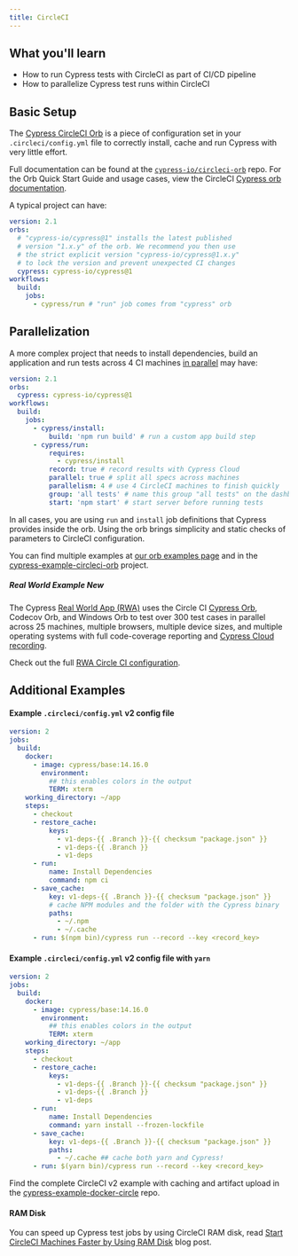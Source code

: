 ```yaml
---
title: CircleCI
---
```


<Alert type="info">

## <Icon name="graduation-cap"></Icon> What you'll learn

- How to run Cypress tests with CircleCI as part of CI/CD pipeline
- How to parallelize Cypress test runs within CircleCI

</Alert>

<!-- textlint-disable -->

<DocsVideo src="https://youtube.com/embed/J-xbNtKgXfY"></DocsVideo>

<DocsVideo src="/img/snippets/running-in-ci.mp4" title="Cypress in CircleCI"></DocsVideo>

<!-- textlint-enable -->

## Basic Setup

The [Cypress CircleCI Orb](https://github.com/cypress-io/circleci-orb) is a
piece of configuration set in your `.circleci/config.yml` file to correctly
install, cache and run Cypress with very little effort.

Full documentation can be found at the
[`cypress-io/circleci-orb`](https://github.com/cypress-io/circleci-orb) repo.
For the Orb Quick Start Guide and usage cases, view the CircleCI
[Cypress orb documentation](https://circleci.com/developer/orbs/orb/cypress-io/cypress).

A typical project can have:

```yaml
version: 2.1
orbs:
  # "cypress-io/cypress@1" installs the latest published
  # version "1.x.y" of the orb. We recommend you then use
  # the strict explicit version "cypress-io/cypress@1.x.y"
  # to lock the version and prevent unexpected CI changes
  cypress: cypress-io/cypress@1
workflows:
  build:
    jobs:
      - cypress/run # "run" job comes from "cypress" orb
```

## Parallelization

A more complex project that needs to install dependencies, build an application
and run tests across 4 CI machines [in parallel](/guides/guides/parallelization)
may have:

```yaml
version: 2.1
orbs:
  cypress: cypress-io/cypress@1
workflows:
  build:
    jobs:
      - cypress/install:
          build: 'npm run build' # run a custom app build step
      - cypress/run:
          requires:
            - cypress/install
          record: true # record results with Cypress Cloud
          parallel: true # split all specs across machines
          parallelism: 4 # use 4 CircleCI machines to finish quickly
          group: 'all tests' # name this group "all tests" on the dashboard
          start: 'npm start' # start server before running tests
```

In all cases, you are using `run` and `install` job definitions that Cypress
provides inside the orb. Using the orb brings simplicity and static checks of
parameters to CircleCI configuration.

You can find multiple examples at
[our orb examples page](https://github.com/cypress-io/circleci-orb/blob/master/docs/examples.md)
and in the
[cypress-example-circleci-orb](https://github.com/cypress-io/cypress-example-circleci-orb)
project.

<Alert type="info">

##### <Icon name="graduation-cap"></Icon> Real World Example <Badge type="success">New</Badge>

The Cypress
[Real World App (RWA)](https://github.com/cypress-io/cypress-realworld-app) uses
the Circle CI [Cypress Orb](https://github.com/cypress-io/circleci-orb), Codecov
Orb, and Windows Orb to test over 300 test cases in parallel across 25 machines,
multiple browsers, multiple device sizes, and multiple operating systems with
full code-coverage reporting and
[Cypress Cloud recording](https://cloud.cypress.io/projects/7s5okt).

Check out the full <Icon name="github"></Icon>
[RWA Circle CI configuration](https://github.com/cypress-io/cypress-realworld-app/blob/develop/.circleci/config.yml).

</Alert>

## Additional Examples

#### Example `.circleci/config.yml` v2 config file

```yaml
version: 2
jobs:
  build:
    docker:
      - image: cypress/base:14.16.0
        environment:
          ## this enables colors in the output
          TERM: xterm
    working_directory: ~/app
    steps:
      - checkout
      - restore_cache:
          keys:
            - v1-deps-{{ .Branch }}-{{ checksum "package.json" }}
            - v1-deps-{{ .Branch }}
            - v1-deps
      - run:
          name: Install Dependencies
          command: npm ci
      - save_cache:
          key: v1-deps-{{ .Branch }}-{{ checksum "package.json" }}
          # cache NPM modules and the folder with the Cypress binary
          paths:
            - ~/.npm
            - ~/.cache
      - run: $(npm bin)/cypress run --record --key <record_key>
```

#### Example `.circleci/config.yml` v2 config file with `yarn`

```yaml
version: 2
jobs:
  build:
    docker:
      - image: cypress/base:14.16.0
        environment:
          ## this enables colors in the output
          TERM: xterm
    working_directory: ~/app
    steps:
      - checkout
      - restore_cache:
          keys:
            - v1-deps-{{ .Branch }}-{{ checksum "package.json" }}
            - v1-deps-{{ .Branch }}
            - v1-deps
      - run:
          name: Install Dependencies
          command: yarn install --frozen-lockfile
      - save_cache:
          key: v1-deps-{{ .Branch }}-{{ checksum "package.json" }}
          paths:
            - ~/.cache ## cache both yarn and Cypress!
      - run: $(yarn bin)/cypress run --record --key <record_key>
```

Find the complete CircleCI v2 example with caching and artifact upload in the
[cypress-example-docker-circle](https://github.com/cypress-io/cypress-example-docker-circle)
repo.

#### RAM Disk

You can speed up Cypress test jobs by using CircleCI RAM disk, read
[Start CircleCI Machines Faster by Using RAM Disk](https://glebbahmutov.com/blog/circle-ram-disk/)
blog post.
